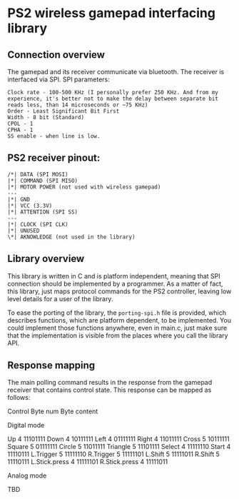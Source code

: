 # PS2 wireless gamepad interfacing library

## Connection overview

The gamepad and its receiver communicate via bluetooth. The receiver is interfaced via SPI.
SPI parameters:
```
Clock rate - 100-500 KHz (I personally prefer 250 KHz. And from my experience, it's better not to make the delay between separate bit reads less, than 14 microseconds or ~75 KHz)
Order - Least Significant Bit First
Width - 8 bit (Standard)
CPOL - 1
CPHA - 1
SS enable - when line is low.
```

## PS2 receiver pinout:
``` _
/*|	DATA (SPI MOSI)
|*|	COMMAND (SPI MISO)
|*|	MOTOR POWER (not used with wireless gamepad)
---
|*|	GND
|*|	VCC (3.3V)
|*|	ATTENTION (SPI SS)
---
|*|	CLOCK (SPI CLK)
|*|	UNUSED
\*|	AKNOWLEDGE (not used in the library)
```

## Library overview
This library is written in C and is platform independent, meaning that SPI connection should be implemented by a programmer. As a matter of fact, this library, just maps protocol commands for the PS2 controller, leaving low level details for a user of the library.

To ease the porting of the library, the `porting-spi.h` file is provided, which describes functions, which are platform dependent, to be implemented. You could implement those functions anywhere, even in main.c, just make sure that the implementation is visible from the places where you call the library API.

## Response mapping
The main polling command results in the response from the gamepad receiver that contains control state. This response can be mapped as follows:

Control		Byte num	Byte content

Digital mode

Up		4		11101111
Down		4		10111111
Left		4		01111111
Right		4		11011111
Cross		5		10111111
Square		5		01111111
Circle		5		11011111
Triangle	5		11101111
Select		4		11111110
Start		4		11110111
L.Trigger	5		11111110
R.Trigger	5		11111101
L.Shift		5		11111011
R.Shift		5		11110111
L.Stick.press	4		11111101
R.Stick.press	4		11111011

Analog mode

TBD

